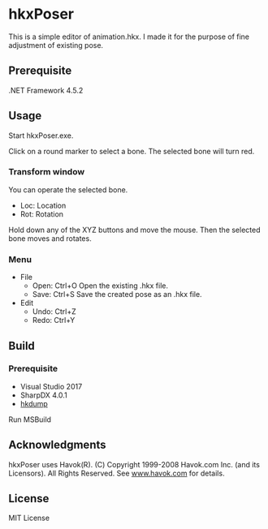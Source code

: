 # hkxPoser
This is a simple editor of animation.hkx. I made it for the purpose of fine adjustment of existing pose.

## Prerequisite
.NET Framework 4.5.2

## Usage
Start hkxPoser.exe.

Click on a round marker to select a bone.
The selected bone will turn red.

### Transform window
You can operate the selected bone.
- Loc: Location
- Rot: Rotation

Hold down any of the XYZ buttons and move the mouse.
Then the selected bone moves and rotates.

### Menu
- File
  - Open: Ctrl+O Open the existing .hkx file.
  - Save: Ctrl+S Save the created pose as an .hkx file.
- Edit
  - Undo: Ctrl+Z
  - Redo: Ctrl+Y

## Build

### Prerequisite
- Visual Studio 2017
- SharpDX 4.0.1
- [hkdump](https://github.com/opparco/hkdump)

Run MSBuild

## Acknowledgments
hkxPoser uses Havok(R). (C) Copyright 1999-2008 Havok.com Inc. (and its Licensors). All Rights Reserved. See www.havok.com for details.

## License

MIT License
